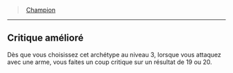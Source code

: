 ﻿---
!GenericItem
Id: fighter_champion_hd.md#critique-amélioré
ParentLink: fighter_champion_hd.md#champion
Name: Critique amélioré
ParentName: Champion
NameLevel: 2
Attributes:
  Name: Critique amélioré
  Markdown: >+
    ## <!--Name-->Critique amélioré<!--/Name-->


    Dès que vous choisissez cet archétype au niveau 3, lorsque vous attaquez avec une arme, vous faites un coup critique sur un résultat de 19 ou 20.

AttributesDictionary: >+
  Name: Critique amélioré

  Markdown: >+

    ## <!--Name-->Critique amélioré<!--/Name-->





    Dès que vous choisissez cet archétype au niveau 3, lorsque vous attaquez avec une arme, vous faites un coup critique sur un résultat de 19 ou 20.



---
> [Champion](hd_fighter_champion.md)

---

## Critique amélioré

Dès que vous choisissez cet archétype au niveau 3, lorsque vous attaquez avec une arme, vous faites un coup critique sur un résultat de 19 ou 20.

